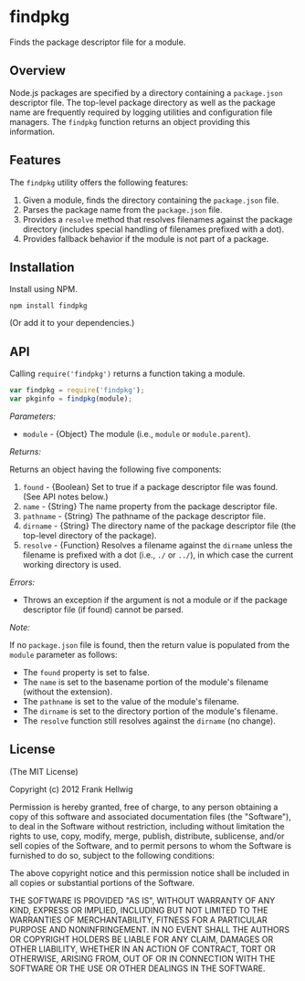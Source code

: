 # findpkg

Finds the package descriptor file for a module.

## Overview

Node.js packages are specified by a directory containing a `package.json` descriptor file. The top-level package directory as well as the package name are frequently required by logging utilities and configuration file managers. The `findpkg` function returns an object providing this information.

## Features

The `findpkg` utility offers the following features:

1. Given a module, finds the directory containing the `package.json` file.
2. Parses the package name from the `package.json` file.
3. Provides a `resolve` method that resolves filenames against the package directory (includes special handling of filenames prefixed with a dot).
4. Provides fallback behavior if the module is not part of a package.

## Installation

Install using NPM.

    npm install findpkg

(Or add it to your dependencies.)

## API

Calling `require('findpkg')` returns a function taking a module.

```javascript
var findpkg = require('findpkg');
var pkginfo = findpkg(module);
```

*Parameters:*

- `module` - {Object} The module (i.e., `module` or `module.parent`).

*Returns:*

Returns an object having the following five components:

1. `found` - {Boolean} Set to true if a package descriptor file was found. (See API notes below.)
2. `name` - {String} The name property from the package descriptor file.
3. `pathname` - {String} The pathname of the package descriptor file.
4. `dirname` - {String} The directory name of the package descriptor file (the top-level directory of the package).
5. `resolve` - {Function} Resolves a filename against the `dirname` unless the filename is prefixed with a dot (i.e., `./` or `../`), in which case the current working directory is used.

*Errors:*

- Throws an exception if the argument is not a module or if the package descriptor file (if found) cannot be parsed.

*Note:*

If no `package.json` file is found, then the return value is populated from the  `module` parameter as follows:

- The `found` property is set to false.
- The `name` is set to the basename portion of the module's filename (without the extension).
- The `pathname` is set to the value of the module's filename.
- The `dirname` is set to the directory portion of the module's filename.
- The `resolve` function still resolves against the `dirname` (no change).

## License

(The MIT License)

Copyright (c) 2012 Frank Hellwig

Permission is hereby granted, free of charge, to any person obtaining a copy of this software and associated documentation files (the "Software"), to deal in the Software without restriction, including without limitation the rights to use, copy, modify, merge, publish, distribute, sublicense, and/or sell copies of the Software, and to permit persons to whom the Software is furnished to do so, subject to the following conditions:

The above copyright notice and this permission notice shall be included in all copies or substantial portions of the Software.

THE SOFTWARE IS PROVIDED "AS IS", WITHOUT WARRANTY OF ANY KIND, EXPRESS OR IMPLIED, INCLUDING BUT NOT LIMITED TO THE WARRANTIES OF MERCHANTABILITY, FITNESS FOR A PARTICULAR PURPOSE AND NONINFRINGEMENT. IN NO EVENT SHALL THE AUTHORS OR COPYRIGHT HOLDERS BE LIABLE FOR ANY CLAIM, DAMAGES OR OTHER LIABILITY, WHETHER IN AN ACTION OF CONTRACT, TORT OR OTHERWISE, ARISING FROM, OUT OF OR IN CONNECTION WITH THE SOFTWARE OR THE USE OR OTHER DEALINGS IN THE SOFTWARE.
